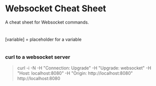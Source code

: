 # Websocket Cheat Sheet

A cheat sheet for Websocket commands.

#

[variable] = placeholder for a variable

#

### curl to a websocket server

> curl -i -N -H "Connection: Upgrade" -H "Upgrade: websocket" -H "Host: localhost:8080" -H "Origin: http://localhost:8080" http://localhost:8080
